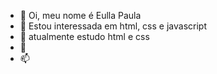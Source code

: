 - 👋 Oi, meu nome é Eulla Paula
- 👀 Estou interessada em html, css e javascript
- 🌱 atualmente estudo html e css
- 💞️ 
- 📫
